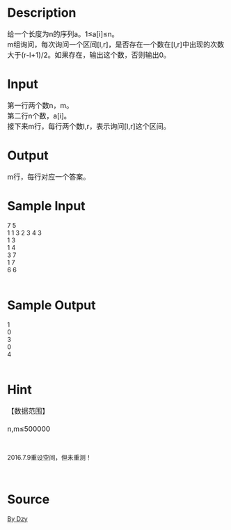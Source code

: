 
# Description

<div class="content"><p><span style="font-size: medium">给一个长度为n的序列a。1≤a[i]≤n。<br/>
m组询问，每次询问一个区间[l,r]，是否存在一个数在[l,r]中出现的次数大于(r-l+1)/2。如果存在，输出这个数，否则输出0。</span></p>
<p></p></div>

# Input

<div class="content"><p><span style="font-size: medium">第一行两个数n，m。<br/>
第二行n个数，a[i]。<br/>
接下来m行，每行两个数l,r，表示询问[l,r]这个区间。</span></p>
<p></p></div>

# Output

<div class="content"><p><span style="font-size: medium">m行，每行对应一个答案。</span></p>
<p></p></div>

# Sample Input

<div class="content"><span class="sampledata">7 5<br/>
1 1 3 2 3 4 3<br/>
1 3<br/>
1 4<br/>
3 7<br/>
1 7<br/>
6 6<br/>
<br/>
</span></div>

# Sample Output

<div class="content"><span class="sampledata">1<br/>
0<br/>
3<br/>
0<br/>
4<br/>
<br/>
</span></div>

# Hint

<div class="content"><p></p><p><span style="font-size: medium">【数据范围】<br/><br/>
n,m≤500000</span></p><br/>
<p>2016.7.9重设空间，但未重测！</p><br/>
<p></p><p></p></div>

# Source

<div class="content"><p><a href="problemset.php?search=By Dzy">By Dzy</a></p></div>

